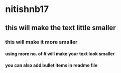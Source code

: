 # nitishnb17
## this will make the text little smaller 
### this will make it more smaller 
#### using more no. of # will make your text look smaller 
#### you can also add bullet items in readme file 
